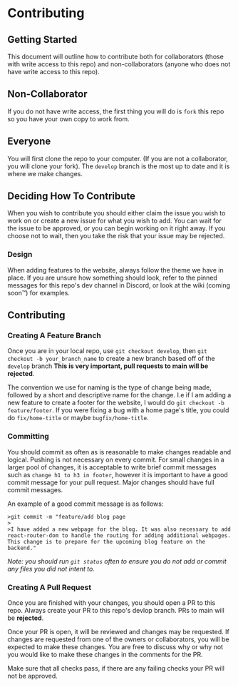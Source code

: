 # Contributing

## Getting Started

This document will outline how to contribute both for collaborators (those with write access to this repo) and non-collaborators (anyone who does not have write access to this repo).

## Non-Collaborator

If you do not have write access, the first thing you will do is `fork` this repo so you have your own copy to work from.

## Everyone

You will first clone the repo to your computer. (If you are not a collaborator, you will clone your fork). The `develop` branch is the most up to date and it is where we make changes.

## Deciding How To Contribute

When you wish to contribute you should either claim the issue you wish to work on or create a new issue for what you wish to add. You can wait for the issue to be approved, or you can begin working on it right away. If you choose not to wait, then you take the risk that your issue may be rejected.

### Design

When adding features to the website, always follow the theme we have in place. If you are unsure how something should look, refer to the pinned messages for this repo's dev channel in Discord, or look at the wiki (coming soon™️) for examples.

## Contributing

### Creating A Feature Branch

Once you are in your local repo, use `git checkout develop`, then `git checkout -b your_branch_name` to create a new branch based off of the `develop` branch **This is very important, pull requests to main will be rejected**.

The convention we use for naming is the type of change being made, followed by a short and descriptive name for the change. I.e if I am adding a new feature to create a footer for the website, I would do `git checkout -b feature/footer`. If you were fixing a bug with a home page's title, you could do `fix/home-title` or maybe `bugfix/home-title`.

### Committing

You should commit as often as is reasonable to make changes readable and logical. Pushing is not necessary on every commit. For small changes in a larger pool of changes, it is acceptable to write brief commit messages such as `change h1 to h3 in footer`, however it is important to have a good commit message for your pull request. Major changes should have full commit messages.

An example of a good commit message is as follows:

```
>git commit -m "feature/add blog page
>
>I have added a new webpage for the blog. It was also necessary to add react-router-dom to handle the routing for adding additional webpages. This change is to prepare for the upcoming blog feature on the backend."
```

_Note: you should run `git status` often to ensure you do not add or commit any files you did not intent to._

### Creating A Pull Request

Once you are finished with your changes, you should open a PR to this repo. Always create your PR to this repo's devlop branch. PRs to main will be **rejected**.

Once your PR is open, it will be reviewed and changes may be requested. If changes are requested from one of the owners or collaborators, you will be expected to make these changes. You are free to discuss why or why not you would like to make these changes in the comments for the PR.

Make sure that all checks pass, if there are any failing checks your PR will not be approved.
